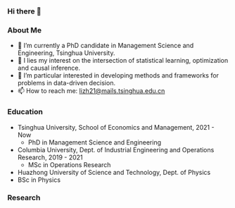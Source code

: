 ### Hi there 👋

<!--
**Zhehao97/Zhehao97** is a ✨ _special_ ✨ repository because its `README.md` (this file) appears on your GitHub profile.

Here are some ideas to get you started:
-->

### About Me
- 🔭 I’m currently a PhD candidate in Management Science and Engineering, Tsinghua University.
- 🌱 I lies my interest on the intersection of statistical learning, optimization and causal inference. 
- 🤔 I’m particular interested in developing methods and frameworks for problems in data-driven decision.
- 📫 How to reach me: lizh21@mails.tsinghua.edu.cn

### Education
- Tsinghua University, School of Economics and Management, 2021 - Now 
  - PhD in Management Science and Engineering
- Columbia University, Dept. of Industrial Engineering and Operations Research, 2019 - 2021
  - MSc in Operations Research
- Huazhong University of Science and Technology, Dept. of Physics
- BSc in Physics

### Research
